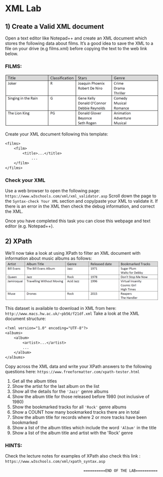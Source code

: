 # XML Lab

## 1) Create a Valid XML document

Open a text editor like Notepad++ and create an XML document which stores the following data about films. It’s a good idea to save the XML to a file on your drive (e.g films.xml) before copying the text to the web link below.

### FILMS:

![films-table](films-table.png)

Create your XML document following this template:

```<?xml version="1.0" encoding="UTF-8"?>
<films>
    <film>
    	<title>...</title>
		    ...
    </film>
</films>
```

### Check your XML

Use a web browser to open the following page: `https://www.w3schools.com/xml/xml_validator.asp` Scroll down the page to the `Syntax-check Your XML` section and copy/paste your XML to validate it. If there is an error in the XML then check the debug information, and correct the XML. 

Once you have completed this task you can close this webpage and text editor (e.g. Notepad++).

## 2) XPath

We’ll now take a look at using XPath to filter an XML document with information about music albums as follows:
![music-albums-table](music-albums-table.png)

This dataset is available to download in XML from here: `http://www.macs.hw.ac.uk/~pb56/f21df.xml` Take a look at the XML document structure:

```
<?xml version="1.0" encoding="UTF-8"?>
<albums>
    <album>
        <artist>...</artist>
        ...
    </album>
</albums>
```

Copy across the XML data and write your XPath answers to the following questions here: `https://www.freeformatter.com/xpath-tester.html`

1. Get all the album titles
2. Show the artist for the last album on the list
3. Show all the details for the `'Jazz'` genre albums
4. Show the album title for those released before 1980 (not inclusive of 1980)
5. Show the bookmarked tracks for all `'Rock'` genre albums
6. Show a COUNT how many bookmarked tracks there are in total
7. Show the album title for records where 2 or more tracks have been bookmarked
8. Show a list of the album titles which include the word `'Album'` in the title
9. Show a list of the album title and artist with the 'Rock' genre

### HINTS:

Check the lecture notes for examples of XPath also check this link :
`https://www.w3schools.com/xml/xpath_syntax.asp`

```
									==========END OF THE LAB==========
```
